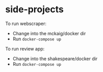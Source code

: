 # side-projects 

To run webscraper:
 - Change into the mckaig/docker dir
 - Run `docker-compose up`

To run review app:
 - Change into the shakespeare/docker dir
 - Run `docker-compose up`
